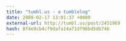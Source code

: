 ```yaml
---
title: "tumbl.us - a tumblelog"
date: 2008-02-17 13:01:37 +0000
external-url: http://tumbl.us/post/2451969
hash: 8f4e9cb4cf9dafa14a71df96bd5db746
---
```



